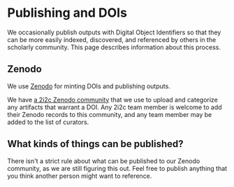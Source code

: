 # Publishing and DOIs

We occasionally publish outputs with Digital Object Identifiers so that they can be more easily indexed, discovered, and referenced by others in the scholarly community.
This page describes information about this process.

## Zenodo

We use [Zenodo](https://zenodo.org/) for minting DOIs and publishing outputs.

We have [a 2i2c Zenodo community](https://zenodo.org/communities/2i2c/) that we use to upload and categorize any artifacts that warrant a DOI.
Any 2i2c team member is welcome to add their Zenodo records to this community, and any team member may be added to the list of curators.

## What kinds of things can be published?

There isn't a strict rule about what can be published to our Zenodo community, as we are still figuring this out.
Feel free to publish anything that you think another person might want to reference.
